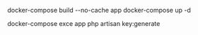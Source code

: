 docker-compose build --no-cache app
docker-compose up -d


docker-compose exce app php artisan key:generate
